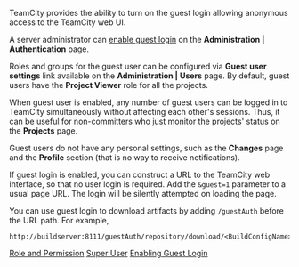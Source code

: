 [//]: # (title: Guest User)
[//]: # (auxiliary-id: Guest User)

TeamCity provides the ability to turn on the guest login allowing anonymous access to the TeamCity web UI.

A server administrator can [enable guest login](enabling-guest-login.md) on the __Administration | Authentication__ page.

Roles and groups for the guest user can be configured via __Guest user settings__ link available on the __Administration | Users__ page. By default, guest users have the __Project Viewer__ role for all the projects.

When guest user is enabled, any number of guest users can be logged in to TeamCity simultaneously without affecting each other's sessions. Thus, it can be useful for non-committers who just monitor the projects' status on the __Projects__ page.

Guest users do not have any personal settings, such as the __Changes__ page and the __Profile__ section (that is no way to receive notifications).

If guest login is enabled, you can construct a URL to the TeamCity web interface, so that no user login is required. Add the `&guest=1` parameter to a usual page URL. The login will be silently attempted on loading the page.

You can use guest login to download artifacts by adding `/guestAuth` before the URL path. For example,

```Shell
http://buildserver:8111/guestAuth/repository/download/<BuildConfigName>/<BuildID>:id/<artifacts>.zip

```

<seealso>
        <category ref="concepts">
            <a href="role-and-permission.md">Role and Permission</a>
            <a href="super-user.md">Super User</a>
        </category>
        <category ref="admin-guide">
            <a href="enabling-guest-login.md">Enabling Guest Login</a>
        </category>
</seealso>
